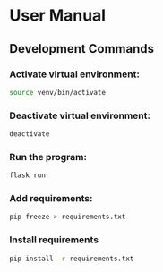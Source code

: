 # User Manual

## Development Commands

### Activate virtual environment:
```bash
source venv/bin/activate
```

### Deactivate virtual environment:
```bash
deactivate
```

### Run the program:
```bash
flask run
```

### Add requirements:
```bash
pip freeze > requirements.txt
```

### Install requirements
```bash
pip install -r requirements.txt
```
